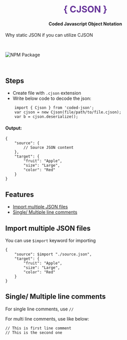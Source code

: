 <center>
    <h1 style="color: rebeccapurple;"> { CJSON } </h1>
    <h4> Coded Javascript Object Notation </h4>
</center>

Why static JSON if you can utilize CJSON

<br>

![NPM Package](https://github.com/SubhenduShekhar/cjson/actions/workflows/npm-publish.yml/badge.svg)


<br/>

## Steps

- Create file with `.cjson` extension
- Write below code to decode the json:

```
    import { Cjson } from 'coded-json'; 
    var cjson = new Cjson(file/path/to/file.cjson);
    var b = cjson.deserialize();
```

#### Output: 

```
{
    "source": {
        // Source JSON content
    },
    "target": {
        "fruit": "Apple",
        "size": "Large",
        "color": "Red"
    }
}
```

## Features

- [Import multiple JSON files](#Import-multiple-JSON-files)
- [Single/ Multiple line comments](#Single-Multiple-line-comments)

## Import multiple JSON files

You can use `$import` keyword for importing

```
{
    "source": $import "./source.json",
    "target": {
        "fruit": "Apple",
        "size": "Large",
        "color": "Red"
    }
}
```

## Single/ Multiple line comments

For single line comments, use `//`

For multi line comments, use like below:
```
// This is first line comment
// This is the second one

```